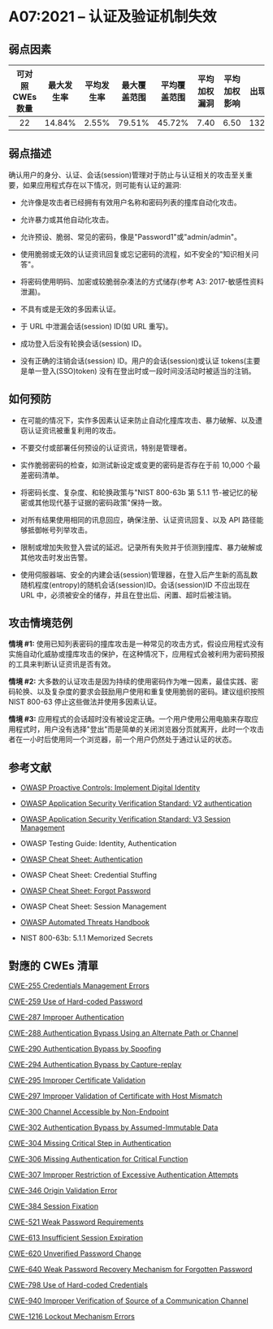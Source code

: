# A07:2021 – 认证及验证机制失效

## 弱点因素

| 可对照 CWEs 数量 | 最大发生率 | 平均发生率 | 最大覆盖范围 | 平均覆盖范围 | 平均加权漏洞 | 平均加权影响 | 出现次数 | 所有相关 CVEs 数量 |
| :--------------: | :--------: | :--------: | :----------: | :----------: | :----------: | :----------: | :------: | :----------------: |
|        22        |   14.84%   |   2.55%    |    79.51%    |    45.72%    |     7.40     |     6.50     | 132,195  |       3,897        |

## 弱点描述

确认用户的身分、认证、会话(session)管理对于防止与认证相关的攻击至关重要，如果应用程式存在以下情况，则可能有认证的漏洞:

- 允许像是攻击者已经拥有有效用户名称和密码列表的撞库自动化攻击。

- 允许暴力或其他自动化攻击。

- 允许预设、脆弱、常见的密码，像是"Password1"或"admin/admin"。

- 使用脆弱或无效的认证资讯回复或忘记密码的流程，如不安全的"知识相关问答"。

- 将密码使用明码、加密或较脆弱杂凑法的方式储存(参考 A3: 2017-敏感性资料泄漏)。

- 不具有或是无效的多因素认证。

- 于 URL 中泄漏会话(session) ID(如 URL 重写)。

- 成功登入后没有轮换会话(session) ID。

- 没有正确的注销会话(session) ID。用户的会话(session)或认证 tokens(主要是单一登入(SSO)token) 没有在登出时或一段时间没活动时被适当的注销。

## 如何预防

- 在可能的情况下，实作多因素认证来防止自动化撞库攻击、暴力破解、以及遭窃认证资讯被重复利用的攻击。

- 不要交付或部署任何预设的认证资讯，特别是管理者。

- 实作脆弱密码的检查，如测试新设定或变更的密码是否存在于前 10,000 个最差密码清单。

- 将密码长度、复杂度、和轮换政策与"NIST 800-63b 第 5.1.1 节-被记忆的秘密或其他现代基于证据的密码政策"保持一致。

- 对所有结果使用相同的讯息回应，确保注册、认证资讯回复、以及 API 路径能够抵御帐号列举攻击。

- 限制或增加失败登入尝试的延迟。记录所有失败并于侦测到撞库、暴力破解或其他攻击时发出告警。

- 使用伺服器端、安全的内建会话(session)管理器，在登入后产生新的高乱数随机程度(entropy)的随机会话(session)ID。会话(session)ID 不应出现在 URL 中，必须被安全的储存，并且在登出后、闲置、超时后被注销。

## 攻击情境范例

**情境 #1:** 使用已知列表密码的撞库攻击是一种常见的攻击方式，假设应用程式没有实施自动化威胁或撞库攻击的保护，在这种情况下，应用程式会被利用为密码预报的工具来判断认证资讯是否有效。

**情境 #2:** 大多数的认证攻击是因为持续的使用密码作为唯一因素，最佳实践、密码轮换、以及复杂度的要求会鼓励用户使用和重复使用脆弱的密码。建议组织按照 NIST 800-63 停止这些做法并使用多因素认证。

**情境 #3:** 应用程式的会话超时没有被设定正确。一个用户使用公用电脑来存取应用程式时，用户没有选择"登出"而是简单的关闭浏览器分页就离开，此时一个攻击者在一小时后使用同一个浏览器，前一个用户仍然处于通过认证的状态。

## 参考文献

- [OWASP Proactive Controls: Implement Digital
  Identity](https://owasp.org/www-project-proactive-controls/v3/en/c6-digital-identity)

- [OWASP Application Security Verification Standard: V2
  authentication](https://owasp.org/www-project-application-security-verification-standard)

- [OWASP Application Security Verification Standard: V3 Session
  Management](https://owasp.org/www-project-application-security-verification-standard)

- OWASP Testing Guide: Identity, Authentication

- [OWASP Cheat Sheet:
  Authentication](https://cheatsheetseries.owasp.org/cheatsheets/Authentication_Cheat_Sheet.html)

- OWASP Cheat Sheet: Credential Stuffing

- [OWASP Cheat Sheet: Forgot
  Password](https://cheatsheetseries.owasp.org/cheatsheets/Forgot_Password_Cheat_Sheet.html)

- OWASP Cheat Sheet: Session Management

- [OWASP Automated Threats
  Handbook](https://owasp.org/www-project-automated-threats-to-web-applications/)

- NIST 800-63b: 5.1.1 Memorized Secrets

## 對應的 CWEs 清單

[CWE-255 Credentials Management Errors](https://cwe.mitre.org/data/definitions/255.html)

[CWE-259 Use of Hard-coded Password](https://cwe.mitre.org/data/definitions/259.html)

[CWE-287 Improper Authentication](https://cwe.mitre.org/data/definitions/287.html)

[CWE-288 Authentication Bypass Using an Alternate Path or Channel](https://cwe.mitre.org/data/definitions/288.html)

[CWE-290 Authentication Bypass by Spoofing](https://cwe.mitre.org/data/definitions/290.html)

[CWE-294 Authentication Bypass by Capture-replay](https://cwe.mitre.org/data/definitions/294.html)

[CWE-295 Improper Certificate Validation](https://cwe.mitre.org/data/definitions/295.html)

[CWE-297 Improper Validation of Certificate with Host Mismatch](https://cwe.mitre.org/data/definitions/297.html)

[CWE-300 Channel Accessible by Non-Endpoint](https://cwe.mitre.org/data/definitions/300.html)

[CWE-302 Authentication Bypass by Assumed-Immutable Data](https://cwe.mitre.org/data/definitions/302.html)

[CWE-304 Missing Critical Step in Authentication](https://cwe.mitre.org/data/definitions/304.html)

[CWE-306 Missing Authentication for Critical Function](https://cwe.mitre.org/data/definitions/306.html)

[CWE-307 Improper Restriction of Excessive Authentication Attempts](https://cwe.mitre.org/data/definitions/307.html)

[CWE-346 Origin Validation Error](https://cwe.mitre.org/data/definitions/346.html)

[CWE-384 Session Fixation](https://cwe.mitre.org/data/definitions/384.html)

[CWE-521 Weak Password Requirements](https://cwe.mitre.org/data/definitions/521.html)

[CWE-613 Insufficient Session Expiration](https://cwe.mitre.org/data/definitions/613.html)

[CWE-620 Unverified Password Change](https://cwe.mitre.org/data/definitions/620.html)

[CWE-640 Weak Password Recovery Mechanism for Forgotten Password](https://cwe.mitre.org/data/definitions/640.html)

[CWE-798 Use of Hard-coded Credentials](https://cwe.mitre.org/data/definitions/798.html)

[CWE-940 Improper Verification of Source of a Communication Channel](https://cwe.mitre.org/data/definitions/940.html)

[CWE-1216 Lockout Mechanism Errors](https://cwe.mitre.org/data/definitions/1216.html)
